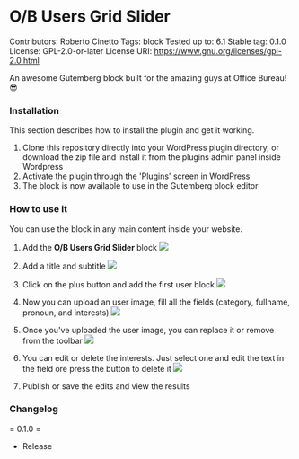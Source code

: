# O&#x2F;B Users Grid Slider

Contributors: Roberto Cinetto
Tags: block
Tested up to: 6.1
Stable tag: 0.1.0
License: GPL-2.0-or-later
License URI: https://www.gnu.org/licenses/gpl-2.0.html

An awesome Gutemberg block built for the amazing guys at Office Bureau! 😎

### Installation

This section describes how to install the plugin and get it working.

1. Clone this repository directly into your WordPress plugin directory, or download the zip file and install it from the plugins admin panel inside Wordpress
2. Activate the plugin through the 'Plugins' screen in WordPress
3. The block is now available to use in the Gutemberg block editor

### How to use it

You can use the block in any main content inside your website.

1. Add the **O/B Users Grid Slider** block
   <img src="https://robertocinetto.com/files/ob/1.png">

2. Add a title and subtitle
   <img src="https://robertocinetto.com/files/ob/2.png">

3. Click on the plus button and add the first user block
   <img src="https://robertocinetto.com/files/ob/2-b.png">

4. Now you can upload an user image, fill all the fields (category, fullname, pronoun, and interests)
   <img src="https://robertocinetto.com/files/ob/3.png">

5. Once you've uploaded the user image, you can replace it or remove from the toolbar
   <img src="https://robertocinetto.com/files/ob/4.png">

6. You can edit or delete the interests. Just select one and edit the text in the field ore press the button to delete it
   <img src="https://robertocinetto.com/files/ob/5.png">

7. Publish or save the edits and view the results

### Changelog

= 0.1.0 =

-   Release
